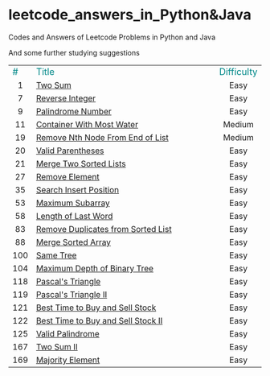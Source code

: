 # leetcode_answers_in_Python&Java
Codes and Answers of Leetcode Problems in Python and Java

And some further studying suggestions

<table class="table table-bordered table-striped table-condensed">
    <tr>
        <td><font size="4px" color="#0x888888">#</font></td>
        <td align = "left" colspan='20' width = "100%"><font size="4px" color="#0x888888">Title</font></td>
        <td><font size="4px" color="#0x888888">Difficulty</font></td>
    </tr>
    <tr>
    	<td align="center">1</td>
		<td colspan='20' width = "100%"><a href="https://github.com/Tustune/leetcode_answers_in_Python-Java/blob/master/%231_Two_Sum.md">Two Sum</font></td>
		<td align="center">Easy</td>
    </tr>
    <tr>
    	<td align="center">7</td>
		<td colspan='20' width = "100%"><a href="https://github.com/Tustune/leetcode_answers_in_Python-Java/blob/master/%237_Reverse_Integer.md">Reverse Integer</font></td>
		<td align="center">Easy</td>
    </tr>
    <tr>
    	<td align="center">9</td>
		<td colspan='20' width = "100%"><a href="https://github.com/Tustune/leetcode_answers_in_Python-Java/blob/master/%239_Palindrome_Number.md">Palindrome Number</font></td>
		<td align="center">Easy</td>
    </tr>
		 <tr>
    	<td align="center">11</td>
		<td colspan='20' width = "100%"><a href="https://github.com/Tustune/leetcode_answers_in_Python-Java/blob/master/%231-%23100/%2311.%20Container%20With%20Most%20Water.md">Container With Most Water</font></td>
		<td align="center">Medium</td>
    </tr>
		 <tr>
    	<td align="center">19</td>
		<td colspan='20' width = "100%"><a href="https://github.com/Tustune/leetcode-Python-Java/blob/master/%231-%23100/%2319.%20Remove%20Nth%20Node%20From%20End%20of%20List.md">Remove Nth Node From End of List</font></td>
		<td align="center">Medium</td>
    </tr>
    <tr>
    	<td align="center">20</td>
		<td colspan='20' width = "100%"><a href="https://github.com/Tustune/leetcode_answers_in_Python-Java/blob/master/%2320_Valid_Parentheses.md">Valid Parentheses</font></td>
		<td align="center">Easy</td>
    </tr>
    <tr>
    	<td align="center">21</td>
		<td colspan='20' width = "100%"><a href="https://github.com/Tustune/leetcode_answers_in_Python-Java/blob/master/%2321_Merge_Two_Sorted_Lists.md">Merge Two Sorted Lists</font></td>
		<td align="center">Easy</td>
    </tr>
    <tr>
    	<td align="center">27</td>
		<td colspan='20' width = "100%"><a href="https://github.com/Tustune/leetcode_answers_in_Python-Java/blob/master/%2327_Remove_Element.md">Remove Element</font></td>
		<td align="center">Easy</td>
    </tr>
    <tr>
    	<td align="center">35</td>
		<td colspan='20' width = "100%"><a href="https://github.com/Tustune/leetcode_answers_in_Python-Java/blob/master/%2335_Search_Insert_Position.md">Search Insert Position</font></td>
		<td align="center">Easy</td>
    </tr>
    <tr>
    	<td align="center">53</td>
		<td colspan='20' width = "100%"><a href="https://github.com/Tustune/leetcode_answers_in_Python-Java/blob/master/%2353_Maximum_Subarray.md">Maximum Subarray</font></td>
		<td align="center">Easy</td>
    </tr>
    <tr>
    	<td align="center">58</td>
		<td colspan='20' width = "100%"><a href="https://github.com/Tustune/leetcode_answers_in_Python-Java/blob/master/%2358_Length_of_Last_Word.md">Length of Last Word</font></td>
		<td align="center">Easy</td>
    </tr>
    <tr>
    	<td align="center">83</td>
		<td colspan='20' width = "100%"><a href="https://github.com/Tustune/leetcode_answers_in_Python-Java/blob/master/%2383_Remove_Duplicates_from_Sorted_List.md">Remove Duplicates from Sorted List</font></td>
		<td align="center">Easy</td>
    </tr>
    <tr>
    	<td align="center">88</td>
		<td colspan='20' width = "100%"><a href="https://github.com/Tustune/leetcode_answers_in_Python-Java/blob/master/%2388_Merge_Sorted_Array.md">Merge Sorted Array</font></td>
		<td align="center">Easy</td>
    </tr>
    <tr>
    	<td align="center">100</td>
		<td colspan='20' width = "100%"><a href="https://github.com/Tustune/leetcode_answers_in_Python-Java/blob/master/%23100_Same_Tree.md">Same Tree</font></td>
		<td align="center">Easy</td>
    </tr>
    <tr>
    	<td align="center">104</td>
		<td colspan='20' width = "100%"><a href="https://github.com/Tustune/leetcode_answers_in_Python-Java/blob/master/%23104_Maximum_Depth_of_Binary_Tree.md">Maximum Depth of Binary Tree</font></td>
		<td align="center">Easy</td>
    </tr>
    <tr>
    	<td align="center">118</td>
		<td colspan='20' width = "100%"><a href="https://github.com/Tustune/leetcode_answers_in_Python-Java/blob/master/%23118_Pascal's_Triangle.md">Pascal's Triangle</font></td>
		<td align="center">Easy</td>
    </tr>
    <tr>
    	<td align="center">119</td>
		<td colspan='20' width = "100%"><a href="https://github.com/Tustune/leetcode_answers_in_Python-Java/blob/master/%23119_Pascal's_Triangle_II.md">Pascal's Triangle II</font></td>
		<td align="center">Easy</td>
    </tr>
    <tr>
    	<td align="center">121</td>
		<td colspan='20' width = "100%"><a href="https://github.com/Tustune/leetcode_answers_in_Python-Java/blob/master/%23121_Best_Time_to_Buy_and_Sell_Stock.md">Best Time to Buy and Sell Stock</font></td>
		<td align="center">Easy</td>
    </tr>
    <tr>
    	<td align="center">122</td>
		<td colspan='20' width = "100%"><a href="https://github.com/Tustune/leetcode_answers_in_Python-Java/blob/master/%23101-%23200/%23122.%20Best%20Time%20to%20Buy%20and%20Sell%20Stock%20II.md">Best Time to Buy and Sell Stock II</font></td>
		<td align="center">Easy</td>
    </tr>
    <tr>
    	<td align="center">125</td>
		<td colspan='20' width = "100%"><a href="https://github.com/Tustune/leetcode_answers_in_Python-Java/blob/master/%23125_Valid_Palindrome.md">Valid Palindrome</font></td>
		<td align="center">Easy</td>
    </tr>
    <tr>
    	<td align="center">167</td>
		<td colspan='20' width = "100%"><a href="https://github.com/Tustune/leetcode_answers_in_Python-Java/blob/master/%23167_Two_Sum_II%20-%20Input%20array%20is%20sorted.md">Two Sum II</font></td>
		<td align="center">Easy</td>
    </tr>
		<tr>
    	<td align="center">169</td>
		<td colspan='20' width = "100%"><a href="https://github.com/Tustune/leetcode_answers_in_Python-Java/blob/master/%23101-%23200/%23169.%20Majority%20Element.md">Majority Element</font></td>
		<td align="center">Easy</td>
    </tr>
<table>